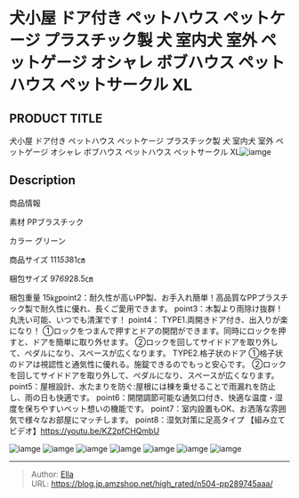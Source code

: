 # 犬小屋 ドア付き ペットハウス ペットケージ プラスチック製 犬 室内犬 室外 ペットゲージ オシャレ ボブハウス ペットハウス ペットサークル XL


## PRODUCT TITLE 

犬小屋 ドア付き ペットハウス ペットケージ プラスチック製 犬 室内犬 室外 ペットゲージ オシャレ ボブハウス ペットハウス ペットサークル XL![iamge](https://b2bfiles1.gigab2b.cn/image/wkseller/1157/20220314_41fe3bcddadfae9ab93d68a5d7c6c59f.jpg)

## Description

商品情報




素材
PPブラスチック


カラー
グリーン


商品サイズ
111*53*81㎝


梱包サイズ
97*69*28.5㎝


梱包重量
15㎏point2：耐久性が高いPP製、お手入れ簡単！高品質なPPプラスチック製で耐久性に優れ、長くご愛用できます。
point3：木製より雨除け抜群！丸洗い可能、いつでも清潔です！
point4： TYPE1.両開きドア付き、出入りが楽になり！ ①ロックをつまんで押すとドアの開閉ができます。同時にロックを押すと、ドアを簡単に取り外せます。 ②ロックを回してサイドドアを取り外して、ペダルになり、スペースが広くなります。 TYPE2.格子状のドア ①格子状のドアは視認性と通気性に優れる。施錠できるのでもっと安心です。 ②ロックを回してサイドドアを取り外して、ペダルになり、スペースが広くなります。
point5：屋根設計、水たまりを防ぐ:屋根には棟を乗せることで雨漏れを防止し、雨の日も快適です。
point6：開閉調節可能な通気口付き、快適な温度・湿度を保ちやすいペット想いの機能です。
point7：室内設置もOK、お洒落な雰囲気で様々なお部屋にマッチします。
point8：湿気対策に足高タイプ
【組み立てビデオ】https://youtu.be/KZ2pfCHQmbU


![iamge](https://b2bfiles1.gigab2b.cn/image/wkseller/1157/20220314_fc030ecd1a0d070d7aaef137b9373405.jpg)
![iamge](https://b2bfiles1.gigab2b.cn/image/wkseller/1157/20220314_d4c409183f1dd488032d4b787cb35c9c.jpg)
![iamge](https://b2bfiles1.gigab2b.cn/image/wkseller/1157/20220314_a924fd9d0094d04f74b6cd16f0e69946.jpg)
![iamge](https://b2bfiles1.gigab2b.cn/image/wkseller/1157/20220314_cb72218a6c7fbeeddfdd5372637be2b1.jpg)
![iamge](https://b2bfiles1.gigab2b.cn/image/wkseller/1157/20220323_e99e929da9d6c15632f4539fa90aeee3.jpg)
![iamge](https://b2bfiles1.gigab2b.cn/image/wkseller/1157/20231129_086947140397aea6017a6d58930d7c0f.jpg)
![iamge](nan)


---

> Author: [Ella](https://blog.jp.amzshop.net/)  
> URL: https://blog.jp.amzshop.net/high_rated/n504-pp289745aaa/  


